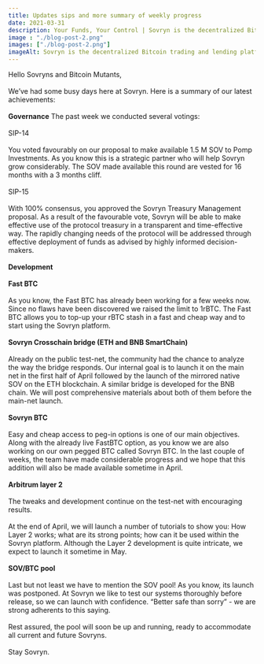 ```yaml
---
title: Updates sips and more summary of weekly progress
date: 2021-03-31
description: Your Funds, Your Control | Sovryn is the decentralized Bitcoin trading and lending platform"
image : "./blog-post-2.png"
images: ["./blog-post-2.png"]
imageAlt: Sovryn is the decentralized Bitcoin trading and lending platform.
---
```


Hello Sovryns and Bitcoin Mutants,
<br>
<br>
We’ve had some busy days here at Sovryn. Here is a summary of our latest achievements:
<br>
<br>
<b>Governance</b>
The past week we conducted several votings:
<br>
<br>
SIP-14
<br>
<br>
You voted favourably on our proposal to make available 1.5 M SOV to Pomp Investments. As you know this is a strategic partner who will help Sovryn grow considerably. The SOV made available this round are vested for 16 months with a 3 months cliff.
<br>
<br>
SIP-15
<br>
<br>
With 100% consensus, you approved the Sovryn Treasury Management proposal. As a result of the favourable vote, Sovryn will be able to make effective use of the protocol treasury in a transparent and time-effective way. The rapidly changing needs of the protocol will be addressed through effective deployment of funds as advised by highly informed decision-makers.
<br>
<br>
<b>Development</b>
<br>
<br>
<b>Fast BTC</b>
<br>
<br>
As you know, the Fast BTC has already been working for a few weeks now. Since no flaws have been discovered we raised the limit to 1rBTC. The Fast BTC allows you to top-up your rBTC stash in a fast and cheap way and to start using the Sovryn platform.
<br>
<br>
<b>Sovryn Crosschain bridge (ETH and BNB SmartChain)</b>
<br>
<br>
Already on the public test-net, the community had the chance to analyze the way the bridge responds. Our internal goal is to launch it on the main net in the first half of April followed by the launch of the mirrored native SOV on the ETH blockchain. A similar bridge is developed for the BNB chain. We will post comprehensive materials about both of them before the main-net launch.
<br>
<br>
<b>Sovryn BTC</b>
<br>
<br>
Easy and cheap access to peg-in options is one of our main objectives. Along with the already live FastBTC option, as you know we are also working on our own pegged BTC called Sovryn BTC. In the last couple of weeks, the team have made considerable progress and we hope that this addition will also be made available sometime in April.
<br>
<br>
<b>Arbitrum layer 2</b>
<br>
<br>
The tweaks and development continue on the test-net with encouraging results.
<br>
<br>
At the end of April, we will launch a number of tutorials to show you: How Layer 2 works; what are its strong points; how can it be used within the Sovryn platform. Although the Layer 2 development is quite intricate, we expect to launch it sometime in May.
<br>
<br>
<b>SOV/BTC pool</b>
<br>
<br>
Last but not least we have to mention the SOV pool! As you know, its launch was postponed. At Sovryn we like to test our systems thoroughly before release, so we can launch with confidence. “Better safe than sorry” - we are strong adherents to this saying.
<br>
<br>
Rest assured, the pool will soon be up and running, ready to accommodate all current and future Sovryns.
<br>
<br>
Stay Sovryn.